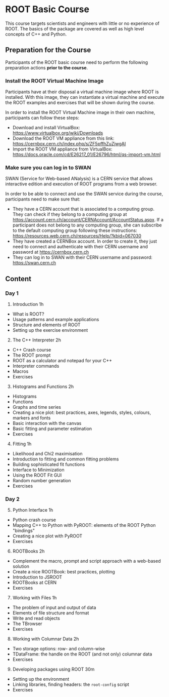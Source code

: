# ROOT Basic Course

This course targets scientists and engineers with little or no experience of ROOT.
The basics of the package are covered as well as high level concepts of C++ and
Python.

## Preparation for the Course

Participants of the ROOT basic course need to perform the following preparation actions **prior to the course**.

### Install the ROOT Virtual Machine Image

Participants have at their disposal a virtual machine image where ROOT is installed. With this image, they can instantiate a virtual machine and execute the ROOT examples and exercises that will be shown during the course.

In order to install the ROOT Virtual Machine image in their own machine, participants can follow these steps:
* Download and install VirtualBox:
https://www.virtualbox.org/wiki/Downloads
* Download the ROOT VM appliance from this link:
https://cernbox.cern.ch/index.php/s/ZF5pffhZuZjwgAI
* Import the ROOT VM appliance from VirtualBox:
https://docs.oracle.com/cd/E26217_01/E26796/html/qs-import-vm.html

### Make sure you can log in to SWAN

SWAN (Service for Web-based ANalysis) is a CERN service that allows interactive edition and execution of ROOT programs from a web browser.

In order to be able to connect and use the SWAN service during the course, participants need to make sure that:
* They have a CERN account that is associated to a computing group. They can check if they belong to a computing group at https://account.cern.ch/account/CERNAccount/AccountStatus.aspx. If a participant does not belong to any computing group, she can subscribe to the default computing group following these instructions: https://resources.web.cern.ch/resources/Help/?kbid=067030
* They have created a CERNBox account. In order to create it, they just need to connect and authenticate with their CERN username and password at https://cernbox.cern.ch
* They can log in to SWAN with their CERN username and password: https://swan.cern.ch

## Content

### Day 1

1. Introduction 1h
 - What is ROOT?
 - Usage patterns and example applications
 - Structure and elements of ROOT
 - Setting up the exercise environment

2. The C++ Interpreter 2h
 - C++ Crash course
 - The ROOT prompt
 - ROOT as a calculator and notepad for your C++
 - Interpreter commands
 - Macros
 - Exercises

3. Histograms and Functions 2h
 - Histograms
 - Functions
 - Graphs and time series
 - Creating a nice plot: best practices, axes, legends, styles, colours, markers and fonts
 - Basic interaction with the canvas
 - Basic fitting and parameter estimation
 - Exercises

4. Fitting 1h
 - Likelihood and Chi2 maximisation
 - Introduction to fitting and common fitting problems
 - Building sophisticated fit functions
 - Interface to Minimization
 - Using the ROOT Fit GUI
 - Random number generation
 - Exercises

### Day 2

5. Python Interface 1h
 - Python crash course
 - Mapping C++ to Python with PyROOT: elements of the ROOT Python "bindings"
 - Creating a nice plot with PyROOT
 - Exercises

6. ROOTBooks 2h
 - Complement the macro, prompt and script approach with a web-based solution
 - Create a nice ROOTBook: best practices, plotting
 - Introduction to JSROOT
 - ROOTBooks at CERN
 - Exercises

7. Working with Files 1h
 - The problem of input and output of data
 - Elements of file structure and format
 - Write and read objects
 - The TBrowser
 - Exercises

8. Working with Columnar Data 2h
 - Two storage options: row- and column-wise
 - TDataFrame: the handle on the ROOT (and not only) columnar data
 - Exercises

9. Developing packages using ROOT 30m
 - Setting up the environment
 - Linking libraries, finding headers: the `root-config` script
 - Exercises
